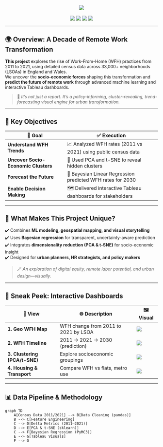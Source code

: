 <h1 align="center">
  <img src="https://readme-typing-svg.demolab.com?font=Fira+Code&weight=500&size=28&pause=1200&color=58D68D&center=true&vCenter=true&multiline=true&width=900&height=80&lines=🏙️+Visual+Analytics+of+Remote+Work+(WFH)+Trends+%7C+England+%26+Wales+2011–2030+📈" />
</h1>

<p align="center">
  <img src="https://img.shields.io/badge/Language-Python%20%26%20Tableau-3776AB?style=flat-square&logo=python&logoColor=white" />
  <img src="https://img.shields.io/badge/Frameworks-PCA%2C%20tSNE%2C%20Bayesian%20Regression-green?style=flat-square" />
  <img src="https://img.shields.io/badge/Data%20Points-33%2C647%20LSOAs-blueviolet?style=flat-square" />
  <img src="https://img.shields.io/badge/Coverage-England%20%26%20Wales-yellow?style=flat-square" />
</p>

---

## 🌍 Overview: A Decade of Remote Work Transformation

**This project** explores the rise of Work-From-Home (WFH) practices from 2011 to 2021, using detailed census data across 33,000+ neighborhoods (LSOAs) in England and Wales.  
We uncover the **socio-economic forces** shaping this transformation and **predict the future of remote work** through advanced machine learning and interactive Tableau dashboards.

> 🧠 _It’s not just a report. It’s a policy-informing, cluster-revealing, trend-forecasting visual engine for urban transformation._

---

## 🧭 Key Objectives

| 🎯 Goal | ✅ Execution |
|--------|-------------|
| **Understand WFH Trends** | 📈 Analyzed WFH rates (2011 vs 2021) using public census data |
| **Uncover Socio-Economic Clusters** | 🧬 Used PCA and t-SNE to reveal hidden clusters |
| **Forecast the Future** | 🔮 Bayesian Linear Regression predicted WFH rates for 2030 |
| **Enable Decision Making** | 🗺️ Delivered interactive Tableau dashboards for stakeholders |

---

## 🧩 What Makes This Project Unique?

✔️ Combines **ML modeling, geospatial mapping, and visual storytelling**  
✔️ Uses **Bayesian regression** for transparent, uncertainty-aware prediction  
✔️ Integrates **dimensionality reduction (PCA & t-SNE)** for socio-economic insight  
✔️ Designed for **urban planners, HR strategists, and policy makers**  

> 🪄 _An exploration of digital equity, remote labor potential, and urban design—visually._

---

## 📸 Sneak Peek: Interactive Dashboards

| 📌 View | 🌐 Description | 🖼️ Visual |
|--------|----------------|----------|
| **1. Geo WFH Map** | WFH change from 2011 to 2021 by LSOA | ![](dashboards/screenshots/geo_dashboard.png) |
| **2. WFH Timeline** | 2011 → 2021 → 2030 (prediction) | ![](dashboards/screenshots/timeline_forecast.png) |
| **3. Clustering (PCA/t-SNE)** | Explore socioeconomic groupings | ![](dashboards/screenshots/cluster_tsne.png) |
| **4. Housing & Transport** | Compare WFH vs flats, metro use | ![](dashboards/screenshots/gender_transport.png) |

---

## 📊 Data Pipeline & Methodology

```mermaid
graph TD
    A[Census Data 2011/2021] --> B[Data Cleaning (pandas)]
    B --> C[Feature Engineering]
    C --> D[Delta Metrics (2011–2021)]
    D --> E[PCA & t-SNE (sklearn)]
    C --> F[Bayesian Regression (PyMC3)]
    E --> G[Tableau Visuals]
    F --> G
